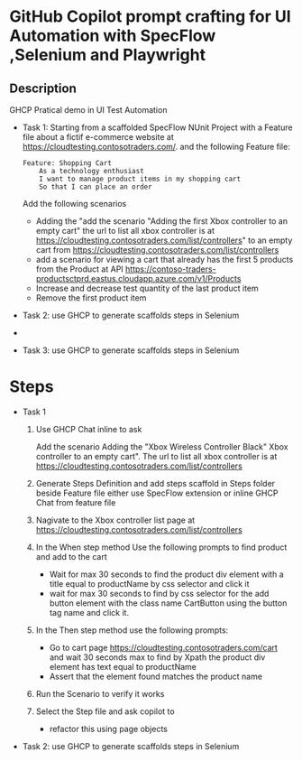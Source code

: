# GitHub Copilot prompt crafting for UI Automation with SpecFlow ,Selenium and Playwright

## Description

GHCP Pratical demo in UI Test Automation

 - Task 1: Starting from a scaffolded SpecFlow NUnit Project with a Feature file about a fictif e-commerce website at https://cloudtesting.contosotraders.com/.
 and the following Feature file:
 
    ```gherkin
    Feature: Shopping Cart
        As a technology enthusiast
        I want to manage product items in my shopping cart
        So that I can place an order
    ```
    Add the following scenarios

    - Adding the "add the scenario "Adding the first Xbox controller to an empty cart" the url to list all xbox controller is at  https://cloudtesting.contosotraders.com/list/controllers" to an empty cart from https://cloudtesting.contosotraders.com/list/controllers
    - add a scenario for viewing a cart that already has the first 5 products from the Product at API https://contoso-traders-productsctprd.eastus.cloudapp.azure.com/v1/Products
    - Increase and decrease test quantity of the last product item
    - Remove the first product item


- Task 2: use GHCP to generate scaffolds steps in Selenium

 - 

- Task 3: use GHCP to generate scaffolds steps in Selenium


# Steps

- Task 1
    
    1. Use GHCP Chat inline to ask 
    
        Add the scenario Adding the "Xbox Wireless Controller Black" Xbox controller to an empty cart". The url to list all xbox controller is at  https://cloudtesting.contosotraders.com/list/controllers

    2. Generate Steps Definition and add steps scaffold in Steps folder beside Feature file either use SpecFlow extension or inline GHCP Chat from feature file

    3. Nagivate to the Xbox controller list page at https://cloudtesting.contosotraders.com/list/controllers

    4. In the When step method Use the following prompts to find product and add to the cart 
        - Wait for max 30 seconds to find the product div element with a title equal to productName by css selector and click it
        - wait for max 30 seconds to find by css selector for the add button element with the class name CartButton using the button tag name and click it. 

    5. In the Then step method use the following prompts:
       -  Go to cart page https://cloudtesting.contosotraders.com/cart and wait 30 seconds max to find by Xpath the product div element has text equal to productName 
       -  Assert that the element found matches the product name

    6. Run the Scenario to verify it works
    7. Select the Step file and ask copilot to 
        - refactor this using page objects


- Task 2: use GHCP to generate scaffolds steps in Selenium

    
